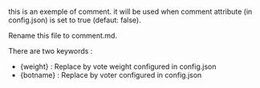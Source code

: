 this is an exemple of comment. it will be used when comment attribute (in config.json) is set to true (defaut: false).

Rename this file to comment.md.

There are two keywords :
* {weight} : Replace by vote weight configured in config.json
* {botname} :  Replace by voter configured in config.json
